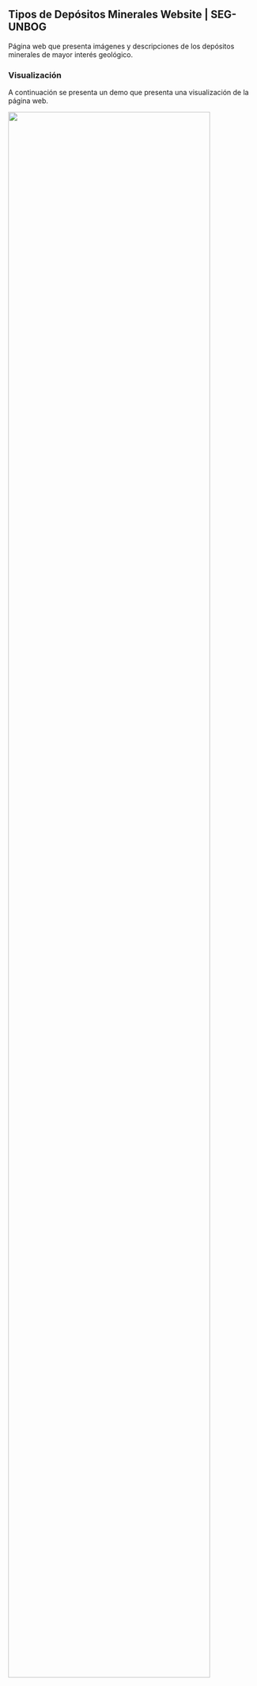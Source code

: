 ## Tipos de Depósitos Minerales Website | SEG-UNBOG

Página web que presenta imágenes y descripciones de los depósitos minerales de mayor interés geológico.

### Visualización

A continuación se presenta un demo que presenta una visualización de la página web.

<img src="website.gif" width="90%"/>
